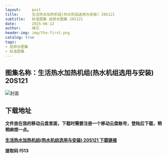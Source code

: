 ```yaml
---
layout:     post
title:      生活热水加热机组(热水机组选用与安装) 20S121
subtitle:   标准图集 给排水图集 20S121
date:       2025-06-12
author:     峰兄
header-img: img/the-first.png
catalog: true
tags:
- 给排水图集
- 标准图集
---
```

## 图集名称：生活热水加热机组(热水机组选用与安装) 20S121
![封面](https://pic1.imgdb.cn/item/684ac6c558cb8da5c848a0b9.jpg)


## 下载地址 ##
**文件放在我的移动云盘里面，下载时需要注册一个移动云盘账号，登陆后下载，稍稍麻烦一点。**  
  
[**生活热水加热机组(热水机组选用与安装) 20S121 下载链接**](https://caiyun.139.com/w/i/2nQQTuKEHwbgo)


**提取码 f513**

